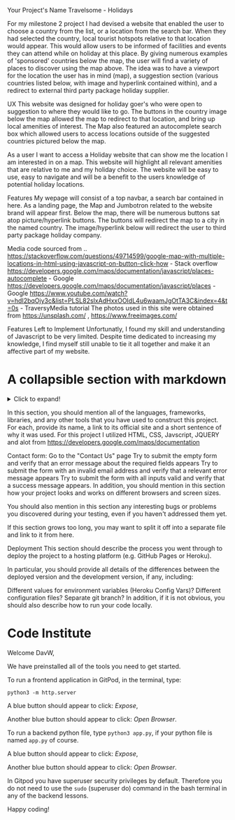 Your Project's Name
Travelsome - Holidays

For my milestone 2 project I had devised a website that enabled the user to choose a country from the list, or a location from the search bar. 
When they had selected the country, local tourist hotspots relative to that location would appear. This would allow users to be informed of facilities and events they can 
attend while on holiday at this place.
By giving numerous examples of 'sponsored' countries below the map, the user will find a variety of places to discover using the map above.
The idea was to have a viewport for the location the user has in mind (map), a suggestion section (various countries listed below, with image and hyperlink contained within), 
and a redirect to external third party package holiday supplier.

UX
This website was designed for holiday goer's who were open to suggestion to where they would like to go.
The buttons in the country image below the map allowed the map to redirect to that location, and bring up local amenities of interest.
The Map also featured an autocomplete search box which allowed users to access locations outside of the suggested countries pictured below the map.

As a user I want to access a Holiday website that can show me the location I am interested in on a map. 
This website will highlight all relevant amenities that are relative to me and my holiday choice.
The website will be easy to use, easy to navigate and will be a benefit to the users knowledge of potential holiday locations.

Features
My wepage will consist of a top navbar, a search bar contained in here.
As a landing page, the Map and Jumbotron related to the website brand will appear first.
Below the map, there will be numerous buttons sat atop picture/hyperlink buttons.
The buttons will redirect the map to a city in the named country.
The image/hyperlink below will redirect the user to third party package holiday company.

Media
code sourced from .. 
https://stackoverflow.com/questions/49714599/google-map-with-multiple-locations-in-html-using-javascript-on-button-click-how  - Stack overflow
https://developers.google.com/maps/documentation/javascript/places-autocomplete - Google
https://developers.google.com/maps/documentation/javascript/places -Google
https://www.youtube.com/watch?v=hdI2bqOjy3c&list=PLSL82sIxAdHxxOOIdL4u6waamJgOtTA3C&index=4&t=0s - TraversyMedia tutorial
The photos used in this site were obtained from https://unsplash.com/ , https://www.freeimages.com/


Features Left to Implement
Unfortunatly, I found my skill and understanding of Javascript to be very limited. 
Despite time dedicated to increasing my knowledge, I find myself still unable to tie it all together and make it an affective part of my website.

# A collapsible section with markdown
<details>
  <summary>Click to expand!</summary>
  ## Heading
  1. A numbered
  2. list
     * With some
     * Sub bullets
</details>

In this section, you should mention all of the languages, frameworks, libraries, and any other tools that you have used to construct this project. For each, provide its name, a link to its official site and a short sentence of why it was used.
For this project I utilized HTML, CSS, Javscript, JQUERY and alot from https://developers.google.com/maps/documentation

Contact form:
Go to the "Contact Us" page
Try to submit the empty form and verify that an error message about the required fields appears
Try to submit the form with an invalid email address and verify that a relevant error message appears
Try to submit the form with all inputs valid and verify that a success message appears.
In addition, you should mention in this section how your project looks and works on different browsers and screen sizes.

You should also mention in this section any interesting bugs or problems you discovered during your testing, even if you haven't addressed them yet.

If this section grows too long, you may want to split it off into a separate file and link to it from here.

Deployment
This section should describe the process you went through to deploy the project to a hosting platform (e.g. GitHub Pages or Heroku).

In particular, you should provide all details of the differences between the deployed version and the development version, if any, including:

Different values for environment variables (Heroku Config Vars)?
Different configuration files?
Separate git branch?
In addition, if it is not obvious, you should also describe how to run your code locally.





# Code Institute

Welcome DavW,

We have preinstalled all of the tools you need to get started.

To run a frontend application in GitPod, in the terminal, type:

`python3 -m http.server`

A blue button should appear to click: *Expose*,

Another blue button should appear to click: *Open Browser*.

To run a backend python file, type `python3 app.py`, if your python file is named `app.py` of course.

A blue button should appear to click: *Expose*,

Another blue button should appear to click: *Open Browser*.

In Gitpod you have superuser security privileges by default. Therefore you do not need to use the `sudo` (superuser do) command in the bash terminal in any of the backend lessons. 

Happy coding!
